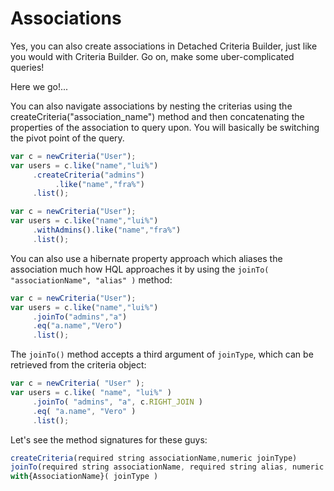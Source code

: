 # Associations

Yes, you can also create associations in Detached Criteria Builder, just like you would with Criteria Builder. Go on, make some uber-complicated queries!

Here we go!...

You can also navigate associations by nesting the criterias using the createCriteria\("association\_name"\) method and then concatenating the properties of the association to query upon. You will basically be switching the pivot point of the query.

```javascript
var c = newCriteria("User");
var users = c.like("name","lui%")
     .createCriteria("admins")
          .like("name","fra%")
     .list();
```

```javascript
var c = newCriteria("User");
var users = c.like("name","lui%")
     .withAdmins().like("name","fra%")
     .list();
```

You can also use a hibernate property approach which aliases the association much how HQL approaches it by using the `joinTo( "associationName", "alias" )` method:

```javascript
var c = newCriteria("User");
var users = c.like("name","lui%")
     .joinTo("admins","a")
     .eq("a.name","Vero")
     .list();
```

The `joinTo()` method accepts a third argument of `joinType`, which can be retrieved from the criteria object:

```javascript
var c = newCriteria( "User" );
var users = c.like( "name", "lui%" )
     .joinTo( "admins", "a", c.RIGHT_JOIN )
     .eq( "a.name", "Vero" )
     .list();
```

Let's see the method signatures for these guys:

```javascript
createCriteria(required string associationName,numeric joinType)
joinTo(required string associationName, required string alias, numeric joinType)
with{AssociationName}( joinType )
```